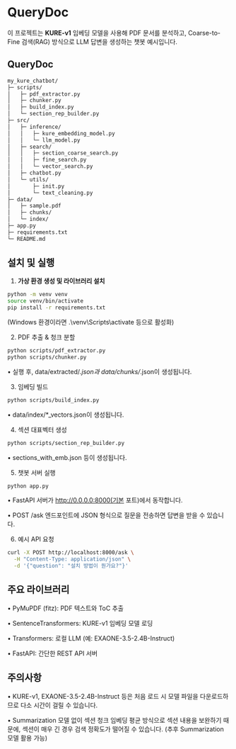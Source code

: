 # QueryDoc

이 프로젝트는 **KURE-v1** 임베딩 모델을 사용해 PDF 문서를 분석하고, Coarse-to-Fine 검색(RAG) 방식으로 LLM 답변을 생성하는 챗봇 예시입니다.

## QueryDoc
```bash
my_kure_chatbot/
├─ scripts/
│   ├─ pdf_extractor.py
│   ├─ chunker.py
│   ├─ build_index.py
│   └─ section_rep_builder.py
├─ src/
│   ├─ inference/
│   │   ├─ kure_embedding_model.py
│   │   └─ llm_model.py
│   ├─ search/
│   │   ├─ section_coarse_search.py
│   │   ├─ fine_search.py
│   │   └─ vector_search.py
│   ├─ chatbot.py
│   └─ utils/
│       ├─ init.py
│       └─ text_cleaning.py
├─ data/
│   ├─ sample.pdf
│   ├─ chunks/
│   └─ index/
├─ app.py
├─ requirements.txt
└─ README.md
```

## 설치 및 실행

1. **가상 환경 생성 및 라이브러리 설치**  
```bash
python -m venv venv
source venv/bin/activate
pip install -r requirements.txt
```
(Windows 환경이라면 .\venv\Scripts\activate 등으로 활성화)

2.	PDF 추출 & 청크 분할
```bash
python scripts/pdf_extractor.py
python scripts/chunker.py
```
•	실행 후, data/extracted/*.json과 data/chunks/*.json이 생성됩니다.

3.	임베딩 빌드
```bash
python scripts/build_index.py
```
•	data/index/*_vectors.json이 생성됩니다.

4.	섹션 대표벡터 생성
```bash
python scripts/section_rep_builder.py
```
•	sections_with_emb.json 등이 생성됩니다.

5.	챗봇 서버 실행
```bash
python app.py
```
    
•	FastAPI 서버가 http://0.0.0.0:8000(기본 포트)에서 동작합니다.

•	POST /ask 엔드포인트에 JSON 형식으로 질문을 전송하면 답변을 받을 수 있습니다.

6. 예시 API 요청
```bash
curl -X POST http://localhost:8000/ask \
  -H "Content-Type: application/json" \
  -d '{"question": "설치 방법이 뭔가요?"}'
```

## 주요 라이브러리

•	PyMuPDF (fitz): PDF 텍스트와 ToC 추출

•	SentenceTransformers: KURE-v1 임베딩 모델 로딩

•	Transformers: 로컬 LLM (예: EXAONE-3.5-2.4B-Instruct)

•	FastAPI: 간단한 REST API 서버

## 주의사항

•	KURE-v1, EXAONE-3.5-2.4B-Instruct 등은 처음 로드 시 모델 파일을 다운로드하므로 다소 시간이 걸릴 수 있습니다.

•	Summarization 모델 없이 섹션 청크 임베딩 평균 방식으로 섹션 내용을 보완하기 때문에, 섹션이 매우 긴 경우 검색 정확도가 떨어질 수 있습니다. (추후 Summarization 모델 활용 가능)

